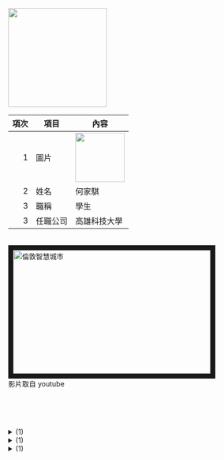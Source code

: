 <img src="qrcode.png" width="200" height="200">

| 項次 | 項目 | 內容 |
|----:|------|------|
|1 | 圖片 | <img src="images.png" width="100" Height="100" />|
|2 | 姓名 | 何家騏 |
|3 | 職稱 | 學生 |
|3 | 任職公司 | 高雄科技大學 |


<a href="https://www.youtube.com/watch?v=wWEqxLLTEYk" target="_blank"></a><br>
<a href="http://www.youtube.com/watch?feature=player_embedded&v=wWEqxLLTEYk" target="_blank"><img src="http://img.youtube.com/vi/wWEqxLLTEYk/0.jpg" 
alt="倫敦智慧城市" width="400" height="250" border="10" /></a>
<br>影片取自 youtube

<br><br><br>

<details>
  1
<summary>
  (1)
</summary>
</details>

<details>
  1
<summary>
  (1)
</summary>
</details>

<details>
  1
<summary>
  (1)
</summary>
</details>

